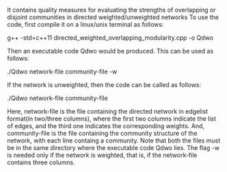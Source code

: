It contains quality measures for evaluating the strengths of overlapping or disjoint communities in directed weighted/unweighted networks To use the code, first compile it on a linux/unix terminal as follows:

g++ -std=c++11 directed_weighted_overlapping_modularity.cpp -o Qdwo

Then an executable code Qdwo would be produced. This can be used as follows:

./Qdwo network-file community-file -w 

If the network is unweighted, then the code can be called as follows:

./Qdwo network-file community-file 

Here, network-file is the file containing the directed network in edgelist format(in two/three columns), where the first two columns indicate the list of edges, and the third one indicates the corresponding weights. And, community-file is the file containing the community structure of the network, with each line containg a community. Note that both the files must be in the same directory where the executable code Qdwo lies. The flag -w is needed only if the network is weighted, that is, if the network-file contains three columns.


 
